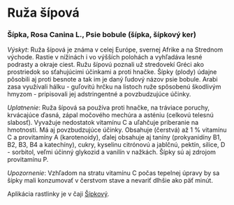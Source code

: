 Ruža šípová
===========

### Šípka, Rosa Canina L., Psie bobule (šípka, šípkový ker)

*Výskyt*: Ruža šípová je známa v celej Európe, svernej Afrike a na Strednom
východe. Rastie v nížinách i vo výšších polohách a vyhľadáva lesné podrasty a
okraje ciest. Ružu šípovú poznali už stredovekí Gréci ako prostriedok so
sťahujúcimi účinkami a proti hnačke. Šípky (plody) údajne pôsobili aj proti
besnote a tak im je daný ľudový názov psie bobule. Arabi zasa využívali hálku -
guľovitú hrčku na listoch ruže spôsobenú škodlivým hmyzom - pripisovali jej
adstringentné a povzbudzujúce účinky.

*Uplatnenie*: Ruža šípová sa používa proti hnačke, na tráviace poruchy,
krvácajúce ďasná, zápal močového mechúra a asténiu (celkovú telesnú slabosť).
Vyvažuje nedostatok vitamínu C a uľahčuje priberanie na hmotnosti. Má aj
povzbudzujúce účinky. Obsahuje (čerstvá) až 1 % vitamínu C a provitamíny A
(karotenoidy), ďalej obsahuje aj taníny (prokyanidíny B1, B2, B3, B4 a
katechíny), cukry, kyselinu citrónovú a jablčnú, pektín, silice, D - sorbitol,
veľmi účinný glykozid a vanilín v nažkách. Šípky sú aj zdrojom provitamínu P.

*Upozornenie*: Vzhľadom na stratu vitamínu C počas tepelnej úpravy by sa šípky
mali konzumovať v čerstvom stave a nevariť dlhšie ako päť minút.

Aplikácia rastlinky je v čaji [Šípkový](/sip/#p/sipkovy-caj).

